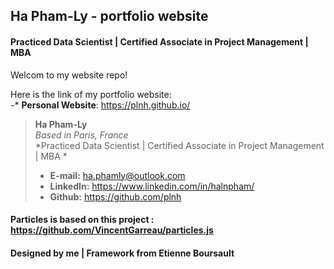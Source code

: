 ## Ha Pham-Ly - portfolio website

#### Practiced Data Scientist  |  Certified Associate in Project Management | MBA

Welcom to my website repo!   

Here is the link of my portfolio website:  
-* **Personal Website**: https://plnh.github.io/

> **Ha Pham-Ly**  
> *Based in Paris, France*  
> *Practiced Data Scientist  | Certified Associate in Project Management | MBA *
> * **E-mail:** ha.phamly@outlook.com  
> * **LinkedIn:** https://www.linkedin.com/in/halnpham/  
> * **Github:** https://github.com/plnh

####  Particles is based on this project : https://github.com/VincentGarreau/particles.js
####  Designed by me | Framework from Etienne Boursault
